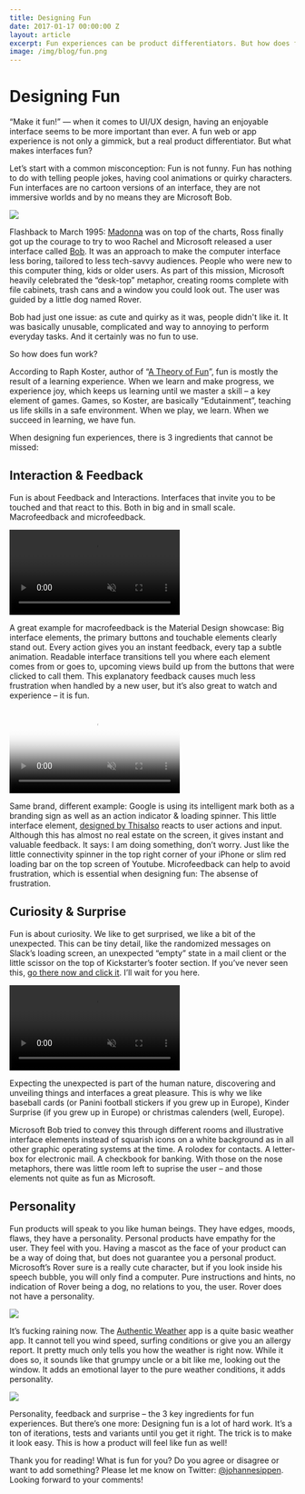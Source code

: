 ```yaml
---
title: Designing Fun
date: 2017-01-17 00:00:00 Z
layout: article
excerpt: Fun experiences can be product differentiators. But how does fun work?
image: /img/blog/fun.png
---
```


# Designing Fun

“Make it fun!” — when it comes to UI/UX design, having an enjoyable interface seems to be more important than ever. A fun web or app experience is not only a gimmick, but a real product differentiator. But what makes interfaces fun?

Let’s start with a common misconception: Fun is not funny. Fun has nothing to do with telling people jokes, having cool animations or quirky characters. Fun interfaces are no cartoon versions of an interface, they are not immersive worlds and by no means they are Microsoft Bob. 

![](http://toastytech.com/guis/bobhome1p.png)

Flashback to March 1995: [Madonna](https://www.youtube.com/watch?v=XDeiovnCv1o) was on top of the charts, Ross finally got up the courage to try to woo Rachel and Microsoft released a user interface called [Bob](https://en.wikipedia.org/wiki/Microsoft_Bob). It was an approach to make the computer interface less boring, tailored to less tech-savvy audiences. People who were new to this computer thing, kids or older users. As part of this mission, Microsoft heavily celebrated the “desk-top” metaphor, creating rooms complete with file cabinets, trash cans and a window you could look out. The user was guided by a little dog named Rover. 

Bob had just one issue: as cute and quirky as it was, people didn't like it. It was basically unusable, complicated and way to annoying to perform everyday tasks. And it certainly was no fun to use.

So how does fun work?

According to Raph Koster, author of “[A Theory of Fun]()”, fun is mostly the result of a learning experience. When we learn and make progress, we experience joy, which keeps us learning until we master a skill – a key element of games. Games, so Koster, are basically “Edutainment”, teaching us life skills in a safe environment. When we play, we learn. When we succeed in learning, we have fun.

When designing fun experiences, there is 3 ingredients that cannot be missed:

## Interaction & Feedback

Fun is about Feedback and Interactions. Interfaces that invite you to be touched and that react to this. Both in big and in small scale. Macrofeedback and microfeedback. 

<video autoplay loop muted>
  <source src="/img/blog/interaction.mp4">
</video>

A great example for macrofeedback is the Material Design showcase: Big interface elements, the primary buttons and touchable elements clearly stand out. Every action gives you an instant feedback, every tap a subtle animation. Readable interface transitions tell you where each element comes from or goes to, upcoming views build up from the buttons that were clicked to call them. This explanatory feedback causes much less frustration when handled by a new user, but it’s also great to watch and experience – it is fun.

<video class="ta-video " preload="auto" poster="http://videos.thisalso.com/projects/google-identity/hero/poster.jpg" autoplay loop muted> <source src="http://videos.thisalso.com/projects/google-identity/hero/video.mp4" type="video/mp4; codecs=avc1.42E01E,mp4a.40.2"> <source src="http://videos.thisalso.com/projects/google-identity/hero/video.webm" type="video/webm; codecs=vp8,vorbis"> </video>

Same brand, different example: Google is using its intelligent mark both as a branding sign as well as an action indicator & loading spinner. This little interface element, [designed by Thisalso](http://thisalso.com/projects/google-identity) reacts to user actions and input. Although this has almost no real estate on the screen, it gives instant and valuable feedback. It says: I am doing something, don’t worry. Just like the little connectivity spinner in the top right corner of your iPhone or slim red loading bar on the top screen of Youtube. Microfeedback can help to avoid frustration, which is essential when designing fun: The absense of frustration.

## Curiosity & Surprise

Fun is about curiosity. We like to get surprised, we like a bit of the unexpected. This can be tiny detail, like the randomized messages on Slack’s loading screen, an unexpected “empty” state in a mail client or the little scissor on the top of Kickstarter’s footer section. If you’ve never seen this, [go there now and click it](https://www.kickstarter.com/#bottom-area). I’ll wait for you here.

<video autoplay loop muted>
  <source src="/img/blog/kickstarter.mov">
</video>

Expecting the unexpected is part of the human nature, discovering and unveiling things and interfaces a great pleasure. This is why we like baseball cards (or Panini football stickers if you grew up in Europe), Kinder Surprise (if you grew up in Europe) or christmas calenders (well, Europe).

Microsoft Bob tried to convey this through different rooms and illustrative interface elements instead of squarish icons on a white background as in all other graphic operating systems at the time. A rolodex for contacts. A letter-box for electronic mail. A checkbook for banking. With those on the nose metaphors, there was little room left to suprise the user – and those elements not quite as fun as Microsoft.

## Personality

Fun products will speak to you like human beings. They have edges, moods, flaws, they have a personality. Personal products have empathy for the user. They feel with you. Having a mascot as the face of your product can be a way of doing that, but does not guarantee you a personal product. Microsoft’s Rover sure is a really cute character, but if you look inside his speech bubble, you will only find a computer. Pure instructions and hints, no indication of Rover being a dog, no relations to you, the user. Rover does not have a personality.

![](http://toastytech.com/guis/bobhint.png)

It’s fucking raining now. The [Authentic Weather](http://authenticweather.com/) app is a quite basic weather app. It cannot tell you wind speed, surfing conditions or give you an allergy report. It pretty much only tells you how the weather is right now. While it does so, it sounds like that grumpy uncle or a bit like me, looking out the window. It adds an emotional layer to the pure weather conditions, it adds personality.

![](http://authenticweather.com/static/images/background.jpg)

Personality, feedback and surprise – the 3 key ingredients for fun experiences. But there’s one more: Designing fun is a lot of hard work. It’s a ton of iterations, tests and variants until you get it right. The trick is to make it look easy. This is how a product will feel like fun as well!

Thank you for reading! What is fun for you? Do you agree or disagree or want to add something? Please let me know on Twitter: [@johannesippen](http://twitter.com/johannesippen/). Looking forward to your comments!